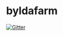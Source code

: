 # byldafarm

[![Gitter](https://badges.gitter.im/Join%20Chat.svg)](https://gitter.im/Codeminators/byldafarm?utm_source=badge&utm_medium=badge&utm_campaign=pr-badge&utm_content=badge)